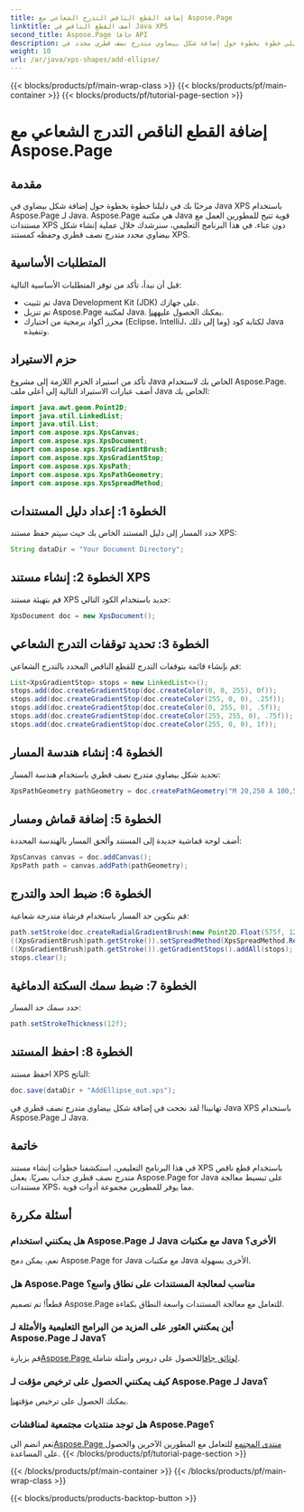 ```yaml
---
title: إضافة القطع الناقص التدرج الشعاعي مع Aspose.Page
linktitle: أضف القطع الناقص في Java XPS
second_title: Aspose.Page جافا API
description: استكشف الدليل التفصيلي خطوة بخطوة حول إضافة شكل بيضاوي متدرج نصف قطري محدد في Java XPS باستخدام Aspose.Page لـ Java. تعزيز إنشاء المستندات الخاصة بك دون عناء.
weight: 10
url: /ar/java/xps-shapes/add-ellipse/
---
```


{{< blocks/products/pf/main-wrap-class >}}
{{< blocks/products/pf/main-container >}}
{{< blocks/products/pf/tutorial-page-section >}}

# إضافة القطع الناقص التدرج الشعاعي مع Aspose.Page

## مقدمة
مرحبًا بك في دليلنا خطوة بخطوة حول إضافة شكل بيضاوي في Java XPS باستخدام Aspose.Page لـ Java. Aspose.Page هي مكتبة Java قوية تتيح للمطورين العمل مع مستندات XPS دون عناء. في هذا البرنامج التعليمي، سنرشدك خلال عملية إنشاء شكل بيضاوي محدد متدرج نصف قطري وحفظه كمستند XPS.
## المتطلبات الأساسية
قبل أن نبدأ، تأكد من توفر المتطلبات الأساسية التالية:
- تم تثبيت Java Development Kit (JDK) على جهازك.
-  تم تنزيل Aspose.Page لمكتبة Java. يمكنك الحصول عليه[هنا](https://releases.aspose.com/page/java/).
- محرر أكواد برمجية من اختيارك (Eclipse، IntelliJ، وما إلى ذلك) لكتابة كود Java وتنفيذه.
## حزم الاستيراد
تأكد من استيراد الحزم اللازمة إلى مشروع Java الخاص بك لاستخدام Aspose.Page. أضف عبارات الاستيراد التالية إلى أعلى ملف Java الخاص بك:
```java
import java.awt.geom.Point2D;
import java.util.LinkedList;
import java.util.List;
import com.aspose.xps.XpsCanvas;
import com.aspose.xps.XpsDocument;
import com.aspose.xps.XpsGradientBrush;
import com.aspose.xps.XpsGradientStop;
import com.aspose.xps.XpsPath;
import com.aspose.xps.XpsPathGeometry;
import com.aspose.xps.XpsSpreadMethod;
```
## الخطوة 1: إعداد دليل المستندات
حدد المسار إلى دليل المستند الخاص بك حيث سيتم حفظ مستند XPS:
```java
String dataDir = "Your Document Directory";
```
## الخطوة 2: إنشاء مستند XPS
قم بتهيئة مستند XPS جديد باستخدام الكود التالي:
```java
XpsDocument doc = new XpsDocument();
```
## الخطوة 3: تحديد توقفات التدرج الشعاعي
قم بإنشاء قائمة بتوقفات التدرج للقطع الناقص المحدد بالتدرج الشعاعي:
```java
List<XpsGradientStop> stops = new LinkedList<>();
stops.add(doc.createGradientStop(doc.createColor(0, 0, 255), 0f));
stops.add(doc.createGradientStop(doc.createColor(255, 0, 0), .25f));
stops.add(doc.createGradientStop(doc.createColor(0, 255, 0), .5f));
stops.add(doc.createGradientStop(doc.createColor(255, 255, 0), .75f));
stops.add(doc.createGradientStop(doc.createColor(255, 0, 0), 1f));
```
## الخطوة 4: إنشاء هندسة المسار
تحديد شكل بيضاوي متدرج نصف قطري باستخدام هندسة المسار:
```java
XpsPathGeometry pathGeometry = doc.createPathGeometry("M 20,250 A 100,50 0 1 1 220,250 100,50 0 1 1 20,250");
```
## الخطوة 5: إضافة قماش ومسار
أضف لوحة قماشية جديدة إلى المستند وألحق المسار بالهندسة المحددة:
```java
XpsCanvas canvas = doc.addCanvas();
XpsPath path = canvas.addPath(pathGeometry);
```
## الخطوة 6: ضبط الحد والتدرج
قم بتكوين حد المسار باستخدام فرشاة متدرجة شعاعية:
```java
path.setStroke(doc.createRadialGradientBrush(new Point2D.Float(575f, 125f), new Point2D.Float(575f, 100f), 75f, 50f));
((XpsGradientBrush)path.getStroke()).setSpreadMethod(XpsSpreadMethod.Reflect);
((XpsGradientBrush)path.getStroke()).getGradientStops().addAll(stops);
stops.clear();
```
## الخطوة 7: ضبط سمك السكتة الدماغية
حدد سمك حد المسار:
```java
path.setStrokeThickness(12f);
```
## الخطوة 8: احفظ المستند
احفظ مستند XPS الناتج:
```java
doc.save(dataDir + "AddEllipse_out.xps");
```
تهانينا! لقد نجحت في إضافة شكل بيضاوي متدرج نصف قطري في Java XPS باستخدام Aspose.Page لـ Java.
## خاتمة
في هذا البرنامج التعليمي، استكشفنا خطوات إنشاء مستند XPS باستخدام قطع ناقص متدرج نصف قطري جذاب بصريًا. يعمل Aspose.Page for Java على تبسيط معالجة مستندات XPS، مما يوفر للمطورين مجموعة أدوات قوية.
## أسئلة مكررة
### هل يمكنني استخدام Aspose.Page لـ Java مع مكتبات Java الأخرى؟
نعم، يمكن دمج Aspose.Page for Java مع مكتبات Java الأخرى بسهولة.
### هل Aspose.Page مناسب لمعالجة المستندات على نطاق واسع؟
قطعاً! تم تصميم Aspose.Page للتعامل مع معالجة المستندات واسعة النطاق بكفاءة.
### أين يمكنني العثور على المزيد من البرامج التعليمية والأمثلة لـ Aspose.Page لـ Java؟
 قم بزيارة[Aspose.Page لوثائق جافا](https://reference.aspose.com/page/java/)للحصول على دروس وأمثلة شاملة.
### كيف يمكنني الحصول على ترخيص مؤقت لـ Aspose.Page لـ Java؟
 يمكنك الحصول على ترخيص مؤقت[هنا](https://purchase.aspose.com/temporary-license/).
### هل توجد منتديات مجتمعية لمناقشات Aspose.Page؟
 نعم انضم الى[Aspose.Page منتدى المجتمع](https://forum.aspose.com/c/page/39) للتعامل مع المطورين الآخرين والحصول على المساعدة.
{{< /blocks/products/pf/tutorial-page-section >}}

{{< /blocks/products/pf/main-container >}}
{{< /blocks/products/pf/main-wrap-class >}}

{{< blocks/products/products-backtop-button >}}
